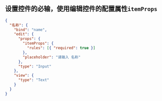 ## 设置控件的必输，使用编辑控件的配置属性`itemProps`

```json
{
  "名称": {
    "bind": "name",
    "edit": {
      "props": {
        "itemProps": {
          "rules": [{ "required": true }]
        },
        "placeholder": "请输入 名称"
      },
      "type": "Input"
    },
    "view": {
      "type": "Text"
    }
  }
}
```
